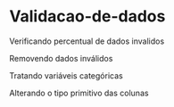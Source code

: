 # Validacao-de-dados

Verificando percentual de dados invalidos

Removendo dados inválidos

Tratando variáveis categóricas

Alterando o tipo primitivo das colunas

